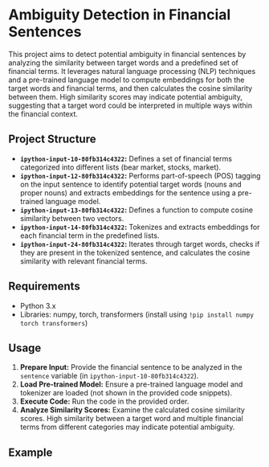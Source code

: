 # Ambiguity Detection in Financial Sentences

This project aims to detect potential ambiguity in financial sentences by analyzing the similarity between target words and a predefined set of financial terms. It leverages natural language processing (NLP) techniques and a pre-trained language model to compute embeddings for both the target words and financial terms, and then calculates the cosine similarity between them. High similarity scores may indicate potential ambiguity, suggesting that a target word could be interpreted in multiple ways within the financial context.

## Project Structure

- **`ipython-input-10-80fb314c4322`:** Defines a set of financial terms categorized into different lists (bear market, stocks, market).
- **`ipython-input-12-80fb314c4322`:** Performs part-of-speech (POS) tagging on the input sentence to identify potential target words (nouns and proper nouns) and extracts embeddings for the sentence using a pre-trained language model.
- **`ipython-input-13-80fb314c4322`:** Defines a function to compute cosine similarity between two vectors.
- **`ipython-input-14-80fb314c4322`:** Tokenizes and extracts embeddings for each financial term in the predefined lists.
- **`ipython-input-24-80fb314c4322`:** Iterates through target words, checks if they are present in the tokenized sentence, and calculates the cosine similarity with relevant financial terms.

## Requirements

- Python 3.x
- Libraries: numpy, torch, transformers (install using `!pip install numpy torch transformers`)

## Usage

1. **Prepare Input:** Provide the financial sentence to be analyzed in the `sentence` variable (in `ipython-input-10-80fb314c4322`).
2. **Load Pre-trained Model:** Ensure a pre-trained language model and tokenizer are loaded (not shown in the provided code snippets).
3. **Execute Code:** Run the code in the provided order.
4. **Analyze Similarity Scores:** Examine the calculated cosine similarity scores. High similarity between a target word and multiple financial terms from different categories may indicate potential ambiguity.

## Example
